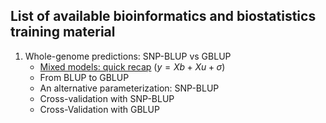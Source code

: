 ## List of available bioinformatics and biostatistics training material

1. Whole-genome predictions: SNP-BLUP vs GBLUP 
	- [Mixed models: quick recap](../r_notebooks/mixed_models.md) ($y=Xb+Xu+\sigma$)
	- From BLUP to GBLUP
	- An alternative parameterization: SNP-BLUP
	- Cross-validation with SNP-BLUP
	- Cross-Validation with GBLUP
